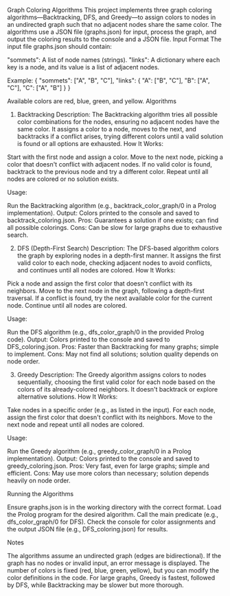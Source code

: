Graph Coloring Algorithms
This project implements three graph coloring algorithms—Backtracking, DFS, and Greedy—to assign colors to nodes in an undirected graph such that no adjacent nodes share the same color. The algorithms use a JSON file (graphs.json) for input, process the graph, and output the coloring results to the console and a JSON file.
Input Format
The input file graphs.json should contain:

"sommets": A list of node names (strings).
"links": A dictionary where each key is a node, and its value is a list of adjacent nodes.

Example:
{
  "sommets": ["A", "B", "C"],
  "links": {
    "A": ["B", "C"],
    "B": ["A", "C"],
    "C": ["A", "B"]
  }
}

Available colors are red, blue, green, and yellow.
Algorithms
1. Backtracking
Description: The Backtracking algorithm tries all possible color combinations for the nodes, ensuring no adjacent nodes have the same color. It assigns a color to a node, moves to the next, and backtracks if a conflict arises, trying different colors until a valid solution is found or all options are exhausted.
How It Works:

Start with the first node and assign a color.
Move to the next node, picking a color that doesn't conflict with adjacent nodes.
If no valid color is found, backtrack to the previous node and try a different color.
Repeat until all nodes are colored or no solution exists.

Usage:

Run the Backtracking algorithm (e.g., backtrack_color_graph/0 in a Prolog implementation).
Output: Colors printed to the console and saved to backtrack_coloring.json.
Pros: Guarantees a solution if one exists; can find all possible colorings.
Cons: Can be slow for large graphs due to exhaustive search.

2. DFS (Depth-First Search)
Description: The DFS-based algorithm colors the graph by exploring nodes in a depth-first manner. It assigns the first valid color to each node, checking adjacent nodes to avoid conflicts, and continues until all nodes are colored.
How It Works:

Pick a node and assign the first color that doesn't conflict with its neighbors.
Move to the next node in the graph, following a depth-first traversal.
If a conflict is found, try the next available color for the current node.
Continue until all nodes are colored.

Usage:

Run the DFS algorithm (e.g., dfs_color_graph/0 in the provided Prolog code).
Output: Colors printed to the console and saved to DFS_coloring.json.
Pros: Faster than Backtracking for many graphs; simple to implement.
Cons: May not find all solutions; solution quality depends on node order.

3. Greedy
Description: The Greedy algorithm assigns colors to nodes sequentially, choosing the first valid color for each node based on the colors of its already-colored neighbors. It doesn't backtrack or explore alternative solutions.
How It Works:

Take nodes in a specific order (e.g., as listed in the input).
For each node, assign the first color that doesn't conflict with its neighbors.
Move to the next node and repeat until all nodes are colored.

Usage:

Run the Greedy algorithm (e.g., greedy_color_graph/0 in a Prolog implementation).
Output: Colors printed to the console and saved to greedy_coloring.json.
Pros: Very fast, even for large graphs; simple and efficient.
Cons: May use more colors than necessary; solution depends heavily on node order.

Running the Algorithms

Ensure graphs.json is in the working directory with the correct format.
Load the Prolog program for the desired algorithm.
Call the main predicate (e.g., dfs_color_graph/0 for DFS).
Check the console for color assignments and the output JSON file (e.g., DFS_coloring.json) for results.

Notes

The algorithms assume an undirected graph (edges are bidirectional).
If the graph has no nodes or invalid input, an error message is displayed.
The number of colors is fixed (red, blue, green, yellow), but you can modify the color definitions in the code.
For large graphs, Greedy is fastest, followed by DFS, while Backtracking may be slower but more thorough.

